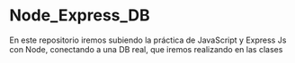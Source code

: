 # Node_Express_DB
En este repositorio iremos subiendo la práctica de JavaScript y Express Js con Node, conectando a una DB real, que iremos realizando en las clases
